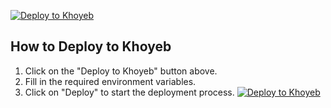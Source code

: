 [![Deploy to Khoyeb](https://img.shields.io/badge/Deploy%20to-Khoyeb-blue?logo=heroku)](https://khoyeb.com/deploy)

## How to Deploy to Khoyeb

1. Click on the "Deploy to Khoyeb" button above.
2. Fill in the required environment variables.
3. Click on "Deploy" to start the deployment process.
[![Deploy to Khoyeb](https://img.shields.io/badge/Deploy%20to-Khoyeb-blue?logo=heroku)](https://khoyeb.com/deploy?url=https://github.com/nobodydi/BABYFILESBOT)
